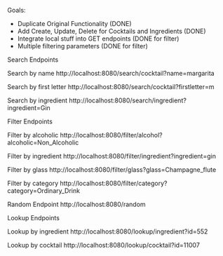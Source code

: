 Goals:
- Duplicate Original Functionality (DONE)
- Add Create, Update, Delete for Cocktails and Ingredients (DONE)
- Integrate local stuff into GET endpoints (DONE for filter)
- Multiple filtering parameters (DONE for filter)



Search Endpoints

Search by name
http://localhost:8080/search/cocktail?name=margarita

Search by first letter
http://localhost:8080/search/cocktail?firstletter=m

Search by ingredient
http://localhost:8080/search/ingredient?ingredient=Gin


Filter Endpoints

Filter by alcoholic
http://localhost:8080/filter/alcohol?alcoholic=Non_Alcoholic

Filter by ingredient
http://localhost:8080/filter/ingredient?ingredient=gin

Filter by glass
http://localhost:8080/filter/glass?glass=Champagne_flute

Filter by category
http://localhost:8080/filter/category?category=Ordinary_Drink


Random Endpoint
http://localhost:8080/random


Lookup Endpoints

Lookup by ingredient
http://localhost:8080/lookup/ingredient?id=552

Lookup by cocktail
http://localhost:8080/lookup/cocktail?id=11007
